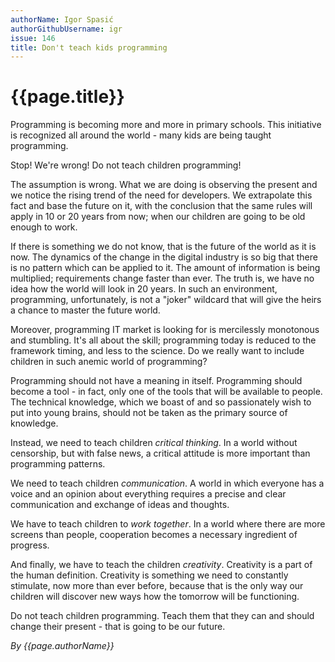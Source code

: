 ```yaml
---
authorName: Igor Spasić
authorGithubUsername: igr
issue: 146
title: Don't teach kids programming
---
```

# {{page.title}}

Programming is becoming more and more in primary schools. This initiative is recognized all around the world - many kids are being taught programming.

Stop! We're wrong! Do not teach children programming!

The assumption is wrong. What we are doing is observing the present and we notice the rising trend of the need for developers. We extrapolate this fact and base the future on it, with the conclusion that the same rules will apply in 10 or 20 years from now; when our children are going to be old enough to work.

If there is something we do not know, that is the future of the world as it is now. The dynamics of the change in the digital industry is so big that there is no pattern which can be applied to it. The amount of information is being multiplied; requirements change faster than ever. The truth is, we have no idea how the world will look in 20 years. In such an environment, programming, unfortunately, is not a "joker" wildcard that will give the heirs a chance to master the future world.

Moreover, programming IT market is looking for is mercilessly monotonous and stumbling. It's all about the skill; programming today is reduced to the framework timing, and less to the science. Do we really want to include children in such anemic world of programming?

Programming should not have a meaning in itself. Programming should become a tool - in fact, only one of the tools that will be available to people. The technical knowledge, which we boast of and so passionately wish to put into young brains, should not be taken as the primary source of knowledge.

Instead, we need to teach children _critical thinking_. In a world without censorship, but with false news, a critical attitude is more important than programming patterns.

We need to teach children _communication_. A world in which everyone has a voice and an opinion about everything requires a precise and clear communication and exchange of ideas and thoughts.

We have to teach children to _work together_. In a world where there are more screens than people, cooperation becomes a necessary ingredient of progress.

And finally, we have to teach the children _creativity_. Creativity is a part of the human definition. Creativity is something we need to constantly stimulate, now more than ever before, because that is the only way our children will discover new ways how the tomorrow will be functioning.

Do not teach children programming. Teach them that they can and should change their present - that is going to be our future.

*By {{page.authorName}}*